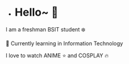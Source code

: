 - # Hello~ :wave:

I am a freshman BSIT student :snowflake:

📖 Currently learning in Information Technology 

I love to watch ANIME :star: and COSPLAY :fire:

<!---
Erehhh03/Erehhh03 is a ✨ special ✨ repository because its `README.md` (this file) appears on your GitHub profile.
You can click the Preview link to take a look at your changes.
--->
